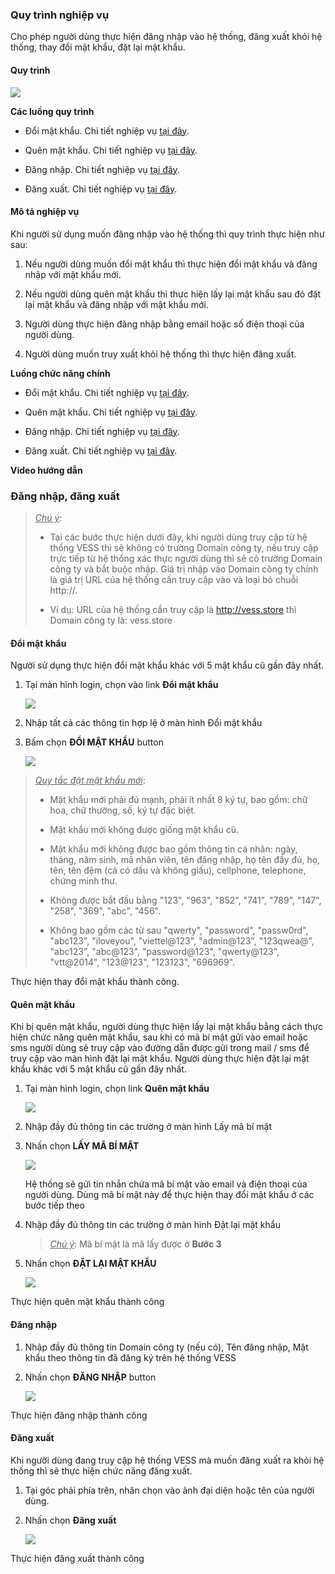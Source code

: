 ### Quy trình nghiệp vụ

Cho phép người dùng thực hiện đăng nhập vào hệ thống, đăng xuất khỏi hệ thống, thay đổi mật khẩu, đặt lại mật khẩu.

#### Quy trình

![](picture/PIC_DW_Login-QuyTrinh.png)

**Các luồng quy trình**

* Đổi mật khẩu. Chi tiết nghiệp vụ <u>[tại đây](#oi-mat-khau)</u>.

* Quên mật khẩu. Chi tiết nghiệp vụ <u>[tại đây](#quen-mat-khau)</u>.

* Đăng nhập. Chi tiết nghiệp vụ <u>[tại đây](#ang-nhap)</u>.

* Đăng xuất. Chi tiết nghiệp vụ <u>[tại đây](#ang-xuat)</u>.


#### Mô tả nghiệp vụ

Khi người sử dụng muốn đăng nhập vào hệ thống thì quy trình thực hiện như sau:

1. Nếu người dùng muốn đổi mật khẩu thì thực hiện đổi mật khẩu và đăng nhập với mật khẩu mới.

2. Nếu người dùng quên mật khẩu thì thực hiện lấy lại mật khẩu sau đó đặt lại mật khẩu và đăng nhập với mật khẩu mới.

3. Người dùng thực hiện đăng nhập bằng email hoặc số điện thoại của người dùng.

4. Người dùng muốn truy xuất khỏi hệ thống thì thực hiện đăng xuất.

**Luồng chức năng chính**

* Đổi mật khẩu. Chi tiết nghiệp vụ <u>[tại đây](#oi-mat-khau)</u>.

* Quên mật khẩu. Chi tiết nghiệp vụ <u>[tại đây](#quen-mat-khau)</u>.

* Đăng nhập. Chi tiết nghiệp vụ <u>[tại đây](#ang-nhap)</u>.

* Đăng xuất. Chi tiết nghiệp vụ <u>[tại đây](#ang-xuat)</u>.

**Video hướng dẫn**

### Đăng nhập, đăng xuất

 > *<u>Chú ý</u>*:
 >
 > - Tại các bước thực hiện dưới đây, khi người dùng truy cập từ hệ thống VESS thì sẽ không có trường Domain công ty, nếu truy cập trực tiếp từ hệ thống xác thực người dùng thì sẽ có trường Domain công ty và bắt buộc nhập. Giá trị nhập vào Domain công ty chính là giá trị URL của hệ thống cần truy cập vào và loại bỏ chuỗi http://.
 >
 > - Ví dụ: URL của hệ thống cần truy cập là http://vess.store thì Domain công ty là: vess.store
 
#### Đổi mật khẩu

Người sử dụng thực hiện đổi mật khẩu khác với 5 mật khẩu cũ gần đây nhất.

1. Tại màn hình login, chọn vào link **Đổi mật khẩu**

    ![](picture/PIC_DW_Login-DoiMatKhau_1.png)

2. Nhập tất cả các thông tin hợp lệ ở màn hình Đổi mật khẩu

3. Bấm chọn **ĐỔI MẬT KHẨU** button

    ![](picture/PIC_DW_Login-DoiMatKhau_2_3.png)

> *<u>Quy tắc đặt mật khẩu mới</u>*:
>
> - Mật khẩu mới phải đủ mạnh, phải ít nhất 8 ký tự, bao gồm: chữ hoa, chữ thường, số, ký tự đặc biệt.
>
> - Mật khẩu mới không được giống mật khẩu cũ.
>
> - Mật khẩu mới không được bao gồm thông tin cá nhân: ngày, tháng, năm sinh, mã nhân viên, tên đăng nhập, họ tên đầy đủ, họ, tên, tên đệm (cả có dấu và không giấu), cellphone, telephone, chứng minh thư.
>
> - Không được bắt đầu bằng "123", "963", "852", "741", "789", "147", "258", "369", "abc", "456".
>
> - Không bao gồm các từ sau "qwerty", "password", "passw0rd", "abc123", "iloveyou", "viettel@123", "admin@123", "123qwea@", "abc123", "abc@123", "password@123", "qwerty@123", "vtt@2014", "123@123", "123123", "696969".

Thực hiện thay đổi mật khẩu thành công.


#### Quên mật khẩu

   Khi bị quên mật khẩu, người dùng thực hiện lấy lại mật khẩu bằng cách thực hiện chức năng quên mật khẩu, sau khi có mã bí mật gửi vào email hoặc sms người dùng sẽ truy cập vào đường dẫn được gửi trong mail / sms để truy cập vào màn hình đặt lại mật khẩu. Người dùng thực hiện đặt lại mật khẩu khác với 5 mật khẩu cũ gần đây nhất.

1. Tại màn hình login, chọn link **Quên mật khẩu**

    ![](picture/PIC_DW_Login-QuenMatKhau_1.png)

2. Nhập đầy đủ thông tin các trường ở màn hình Lấy mã bí mật 

3. Nhấn chọn **LẤY MÃ BÍ MẬT**

    ![](picture/PIC_DW_Login-QuenMatKhau_2_3.png)

    Hệ thống sẽ gửi tin nhắn chứa mã bí mật vào email và điện thoại của người dùng. Dùng mã bí mật này để thực hiện thay đổi mật khẩu ở các bước tiếp theo

4. Nhập đầy đủ thông tin các trường ở màn hình Đặt lại mật khẩu 

    > *<u>Chú ý</u>*: Mã bí mật là mã lấy được ở **Bước 3**
    
5. Nhấn chọn **ĐẶT LẠI MẬT KHẨU**
    
    ![](picture/PIC_DW_Login-QuenMatKhau_4_5.png)

Thực hiện quên mật khẩu thành công

#### Đăng nhập

1. Nhập đầy đủ thông tin Domain công ty (nếu có), Tên đăng nhập, Mật khẩu theo thông tin đã đăng ký trên hệ thống VESS

2. Nhấn chọn **ĐĂNG NHẬP** button

    ![](picture/PIC_DW_Login-DoiMatKhau_1.png)

Thực hiện đăng nhập thành công

#### Đăng xuất
Khi người dùng đang truy cập hệ thống VESS mà muốn đăng xuất ra khỏi hệ thống thì sẽ thực hiện chức năng đăng xuất.

1. Tại góc phải phía trên, nhân chọn vào ảnh đại diện hoặc tên của người dùng.

2. Nhấn chọn **Đăng xuất**

    ![](picture/PIC_DW_Login-Logout.png)
    
Thực hiện đăng xuất thành công